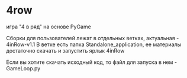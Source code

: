 # 4row
игра "4 в ряд" на основе PyGame

Сборки для пользователей лежат в отдельных ветках, актуальная - 4inRow-v1.1
В ветке есть папка Standalone_application, ее материалы достаточно скачать и запустить ярлык 4inRow

Если вы хотите скачать исходный код, то файл для запуска в нем - GameLoop.py
